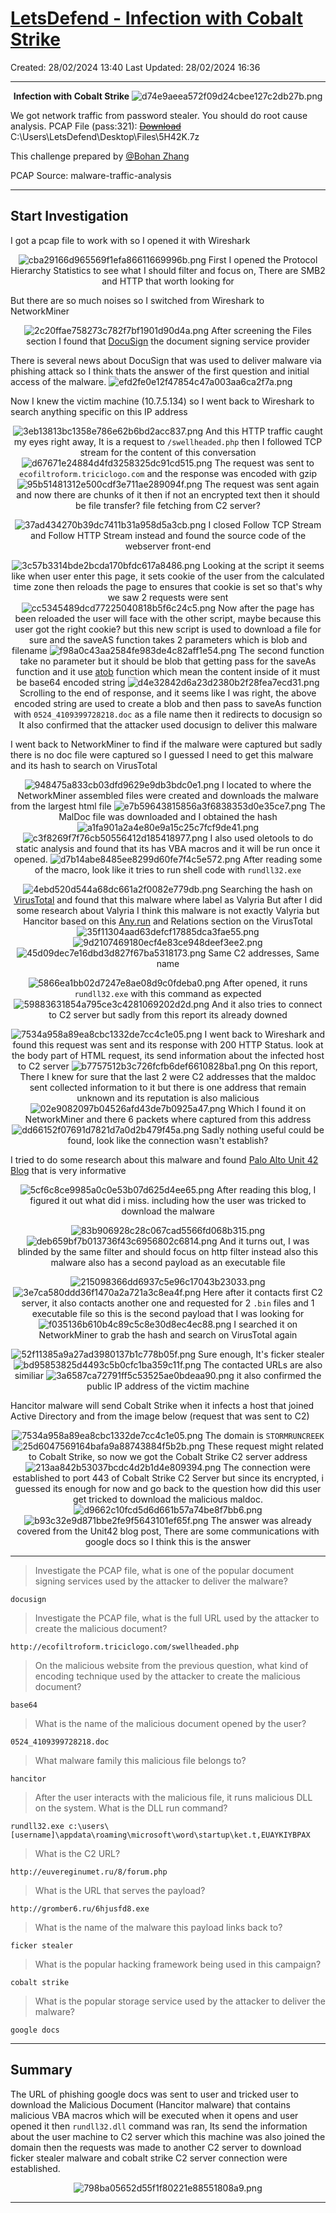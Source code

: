 # [LetsDefend - Infection with Cobalt Strike](https://app.letsdefend.io/challenge/infection-cobalt-strike)
Created: 28/02/2024 13:40
Last Updated: 28/02/2024 16:36
* * *
<div align=center>

**Infection with Cobalt Strike**
![d74e9aeea572f09d24cbee127c2db27b.png](/_resources/d74e9aeea572f09d24cbee127c2db27b.png)
</div>

We got network traffic from password stealer. You should do root cause analysis.
PCAP File (pass:321): [~~Download~~](https://files-ld.s3.us-east-2.amazonaws.com/5H42K.zip) C:\Users\LetsDefend\Desktop\Files\5H42K.7z

This challenge prepared by [@Bohan Zhang](https://www.linkedin.com/in/bohan-zhang-078751137/)

PCAP Source: malware-traffic-analysis
* * *
## Start Investigation
I got a pcap file to work with so I opened it with Wireshark
<div align=center>

![cba29166d965569f1efa86611669996b.png](/_resources/cba29166d965569f1efa86611669996b.png)
First I opened the Protocol Hierarchy Statistics to see what I should filter and focus on, There are SMB2 and HTTP that worth looking for 
</div>
But there are so much noises so I switched from Wireshark to NetworkMiner
<div align=center>

![2c20ffae758273c782f7bf1901d90d4a.png](/_resources/2c20ffae758273c782f7bf1901d90d4a.png)
After screening the Files section I found that [DocuSign](https://www.docusign.com/) the document signing service provider
</div>

There is several news about DocuSign that was used to deliver malware via phishing attack so I think thats the answer of the first question and initial access of the malware.
![efd2fe0e12f47854c47a003aa6ca2f7a.png](/_resources/efd2fe0e12f47854c47a003aa6ca2f7a.png)

Now I knew the victim machine (10.7.5.134) so I went back to Wireshark to search anything specific on this IP address
<div align=center>

![3eb13813bc1358e786e62b6bd2acc837.png](/_resources/3eb13813bc1358e786e62b6bd2acc837.png)
And this HTTP traffic caught my eyes right away, It is a request to `/swellheaded.php` then I followed TCP stream for the content of this conversation
![d67671e24884d4fd3258325dc91cd515.png](/_resources/d67671e24884d4fd3258325dc91cd515.png)
The request was sent to `ecofiltroform.triciclogo.com` and the response was encoded with gzip
![95b51481312e500cdf3e711ae289094f.png](/_resources/95b51481312e500cdf3e711ae289094f.png)
The request was sent again and now there are chunks of it then if not an encrypted text then it should be file transfer? file fetching from C2 server?


![37ad434270b39dc7411b31a958d5a3cb.png](/_resources/37ad434270b39dc7411b31a958d5a3cb.png)
I closed Follow TCP Stream and Follow HTTP Stream instead and found the source code of the webserver front-end


![3c57b3314bde2bcda170bfdc617a8486.png](/_resources/3c57b3314bde2bcda170bfdc617a8486.png)
Looking at the script it seems like when user enter this page, it sets cookie of the user from the calculated time zone then reloads the page to ensures that cookie is set so that's why we saw 2 requests were sent 
![cc5345489dcd77225040818b5f6c24c5.png](/_resources/cc5345489dcd77225040818b5f6c24c5.png)
Now after the page has been reloaded the user will face with the other script, maybe because this user got the right cookie? but this new script is used to download a file for sure and the saveAS function takes 2 parameters which is blob and filename ![f98a0c43aa2584fe983de4c82aff1e54.png](/_resources/f98a0c43aa2584fe983de4c82aff1e54.png)
The second function take no parameter but it should be blob that getting pass for the saveAs function and it use [atob](https://developer.mozilla.org/en-US/docs/Web/API/atob) function which mean the content inside of it must be base64 encoded string
![d4e32842d6a23d2380b2f28fea7ecd31.png](/_resources/d4e32842d6a23d2380b2f28fea7ecd31.png)
Scrolling to the end of response, and it seems like I was right, the above encoded string are used to create a blob and then pass to saveAs function with `0524_4109399728218.doc` as a file name then it redirects to docusign so It also confirmed that the attacker used docusign to deliver this malware
</div>

I went back to NetworkMiner to find if the malware were captured but sadly there is no doc file were captured so I guessed I need to get this malware and its hash to search on VirusTotal
<div align=center>

![948475a833cb03dfd9629e9db3bdc0e1.png](/_resources/948475a833cb03dfd9629e9db3bdc0e1.png)
I located to where the NetworkMiner assembled files were created and downloads the malware from the largest html file
![e7b59643815856a3f6838353d0e35ce7.png](/_resources/e7b59643815856a3f6838353d0e35ce7.png)
The MalDoc file was downloaded and I obtained the hash
![a1fa901a2a4e80e9a15c25c7fcf9de41.png](/_resources/a1fa901a2a4e80e9a15c25c7fcf9de41.png)
![c3f8269f7f76cb50556412d185418977.png](/_resources/c3f8269f7f76cb50556412d185418977.png)
I also used oletools to do static analysis and found that its has VBA macros and it will be run once it opened.
![d7b14abe8485ee8299d60fe7f4c5e572.png](/_resources/d7b14abe8485ee8299d60fe7f4c5e572.png)
After reading some of the macro, look like it tries to run shell code with `rundll32.exe`

![4ebd520d544a68dc661a2f0082e779db.png](/_resources/4ebd520d544a68dc661a2f0082e779db.png)
Searching the hash on [VirusTotal](https://www.virustotal.com/gui/file/0b22278ddb598d63f07eb983bcf307e0852cd3005c5bc15d4a4f26455562c8ec) and found that this malware where label as Valyria But after I did some research about Valyria I think this malware is not exactly Valyria but Hancitor based on this [Any.run](https://any.run/malware-trends/hancitor) and Relations section on the VirusTotal
![35f11304aad63defcf17885dca3fae55.png](/_resources/35f11304aad63defcf17885dca3fae55.png)
![9d2107469180ecf4e83ce948deef3ee2.png](/_resources/9d2107469180ecf4e83ce948deef3ee2.png)
![45d09dec7e16dbd3d827f67ba5318173.png](/_resources/45d09dec7e16dbd3d827f67ba5318173.png)
Same C2 addresses, Same name

![5866ea1bb02d7247e8ae08d9c0fdeba0.png](/_resources/5866ea1bb02d7247e8ae08d9c0fdeba0.png)
After opened, it runs `rundll32.exe` with this command as expected
![59883631854a795ce3c4281069202d2d.png](/_resources/59883631854a795ce3c4281069202d2d.png)
And it also tries to connect to C2 server but sadly from this report its already downed

![7534a958a89ea8cbc1332de7cc4c1e05.png](/_resources/7534a958a89ea8cbc1332de7cc4c1e05.png)
I went back to Wireshark and found this request was sent and its response with 200 HTTP Status. look at the body part of HTML request, its send information about the infected host to C2 server 
![b7757512b3c726fcfb6def6610828ba1.png](/_resources/b7757512b3c726fcfb6def6610828ba1.png)
On this report, There I knew for sure that the last 2 were C2 addresses that the maldoc sent collected information to it but there is one address that remain unknown and its reputation is also malicious 
![02e9082097b04526afd43de7b0925a47.png](/_resources/02e9082097b04526afd43de7b0925a47.png)
Which I found it on NetworkMiner and there 6 packets where captured from this address
![dd66152f07691d7821d7a0d2b479f45a.png](/_resources/dd66152f07691d7821d7a0d2b479f45a.png)
Sadly nothing useful could be found, look like the connection wasn't establish?
</div>

I tried to do some research about this malware and found [Palo Alto Unit 42 Blog](https://unit42.paloaltonetworks.com/hancitor-infections-cobalt-strike/) that is very informative 
<div align=center>

![5cf6c8ce9985a0c0e53b07d625d4ee65.png](/_resources/5cf6c8ce9985a0c0e53b07d625d4ee65.png)
After reading this blog, I figured it out what did i miss. including how the user was tricked to download the malware

![83b906928c28c067cad5566fd068b315.png](/_resources/83b906928c28c067cad5566fd068b315.png)
![deb659bf7b013736f43c6956802c6814.png](/_resources/deb659bf7b013736f43c6956802c6814.png)
And it turns out, I was blinded by the same filter and should focus on http filter instead also this malware also has a second payload as an executable file

![215098366dd6937c5e96c17043b23033.png](/_resources/215098366dd6937c5e96c17043b23033.png)
![3e7ca580ddd36f1470a2a721a3c8ea4f.png](/_resources/3e7ca580ddd36f1470a2a721a3c8ea4f.png)
Here after it contacts first C2 server, it also contacts another one and requested for 2 `.bin` files and 1 executable file so this is the second payload that I was looking for
![f035136b610b4c89c5c8e30d8ec4ec88.png](/_resources/f035136b610b4c89c5c8e30d8ec4ec88.png)
I searched it on NetworkMiner to grab the hash and search on VirusTotal again

![52f11385a9a27ad3980137b1c778b05f.png](/_resources/52f11385a9a27ad3980137b1c778b05f.png)
Sure enough, It's ficker stealer
![bd95853825d4493c5b0cfc1ba359c11f.png](/_resources/bd95853825d4493c5b0cfc1ba359c11f.png)
The contacted URLs are also similiar 
![3a6587ca72791ff5c53525ae0bdeaa90.png](/_resources/3a6587ca72791ff5c53525ae0bdeaa90.png)
it also confirmed the public IP address of the victim machine 
</div>

Hancitor malware will send Cobalt Strike when it infects a host that joined Active Directory and from the image below (request that was sent to C2)
<div align=center>

![7534a958a89ea8cbc1332de7cc4c1e05.png](/_resources/7534a958a89ea8cbc1332de7cc4c1e05.png)
The domain is `STORMRUNCREEK`
![25d6047569164bafa9a88743884f5b2b.png](/_resources/25d6047569164bafa9a88743884f5b2b.png)
These request might related to Cobalt Strike, so now we got the Cobalt Strike C2 server address
![213aa842b53037bcdc4d2b1d4e809394.png](/_resources/213aa842b53037bcdc4d2b1d4e809394.png)
The connection were established to port 443 of Cobalt Strike C2 Server but since its encrypted, i guessed its enough for now and go back to the question how did this user get tricked to download the malicious maldoc.
![d9662c10fcd5d6d661b57a74be8f7bb6.png](/_resources/d9662c10fcd5d6d661b57a74be8f7bb6.png)
![b93c32e9d871bbe2fe9f5643101ef65f.png](/_resources/b93c32e9d871bbe2fe9f5643101ef65f.png)
The answer was already covered from the Unit42 blog post, There are some communications with google docs so I think this is the answer
</div>


* * *
> Investigate the PCAP file, what is one of the popular document signing services used by the attacker to deliver the malware?
```
docusign
```

> Investigate the PCAP file, what is the full URL used by the attacker to create the malicious document?
```
http://ecofiltroform.triciclogo.com/swellheaded.php
```

> On the malicious website from the previous question, what kind of encoding technique used by the attacker to create the malicious document?
```
base64
```

> What is the name of the malicious document opened by the user?
```
0524_4109399728218.doc
```

> What malware family this malicious file belongs to?
```
hancitor
```

> After the user interacts with the malicious file, it runs malicious DLL on the system. What is the DLL run command?
```
rundll32.exe c:\users\[username]\appdata\roaming\microsoft\word\startup\ket.t,EUAYKIYBPAX
```

> What is the C2 URL?
```
http://euvereginumet.ru/8/forum.php
```

> What is the URL that serves the payload?
```
http://gromber6.ru/6hjusfd8.exe
```

> What is the name of the malware this payload links back to?
```
ficker stealer
```

> What is the popular hacking framework being used in this campaign?
```
cobalt strike
```

> What is the popular storage service used by the attacker to deliver the malware?
```
google docs
```

* * *
## Summary
The URL of phishing google docs was sent to user and tricked user to download the Malicious Document (Hancitor malware) that contains malicious VBA macros which will be executed when it opens and user opened it then `rundll32.dll` command was ran, Its send the information about the user machine to C2 server which this machine was also joined the domain then the requests was made to another C2 server to download ficker stealer malware and cobalt strike C2 server connection were established.

<div align=center>

![798ba05652d55f1f80221e88551808a9.png](/_resources/798ba05652d55f1f80221e88551808a9.png)
</div>

* * *
